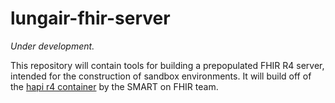 # lungair-fhir-server

*Under development.*

This repository will contain tools for building a prepopulated FHIR R4 server,
intended for the construction of sandbox environments.
It will build off of the [hapi r4 container](https://hub.docker.com/layers/hapi-5/smartonfhir/hapi-5/r4-empty/images/sha256-42d138f85967cbcde9ed4f74d8cd57adf9f0b057e9c45ba6a8e1713d3f9e1cea?context=explore) by the SMART on FHIR team.
